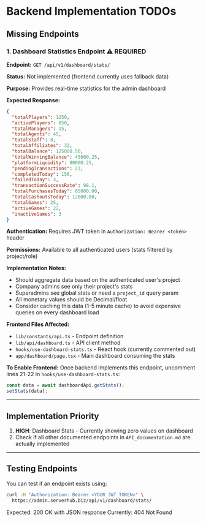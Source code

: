 # Backend Implementation TODOs

## Missing Endpoints

### 1. Dashboard Statistics Endpoint ⚠️ REQUIRED

**Endpoint:** `GET /api/v1/dashboard/stats/`

**Status:** Not implemented (frontend currently uses fallback data)

**Purpose:** Provides real-time statistics for the admin dashboard

**Expected Response:**
```json
{
  "totalPlayers": 1250,
  "activePlayers": 850,
  "totalManagers": 15,
  "totalAgents": 45,
  "totalStaff": 8,
  "totalAffiliates": 32,
  "totalBalance": 125000.50,
  "totalWinningBalance": 45000.25,
  "platformLiquidity": 80000.25,
  "pendingTransactions": 23,
  "completedToday": 156,
  "failedToday": 3,
  "transactionSuccessRate": 98.1,
  "totalPurchasesToday": 85000.00,
  "totalCashoutsToday": 12000.00,
  "totalGames": 25,
  "activeGames": 22,
  "inactiveGames": 3
}
```

**Authentication:** Requires JWT token in `Authorization: Bearer <token>` header

**Permissions:** Available to all authenticated users (stats filtered by project/role)

**Implementation Notes:**
- Should aggregate data based on the authenticated user's project
- Company admins see only their project's stats
- Superadmins see global stats or need a `project_id` query param
- All monetary values should be Decimal/float
- Consider caching this data (1-5 minute cache) to avoid expensive queries on every dashboard load

**Frontend Files Affected:**
- `lib/constants/api.ts` - Endpoint definition
- `lib/api/dashboard.ts` - API client method
- `hooks/use-dashboard-stats.ts` - React hook (currently commented out)
- `app/dashboard/page.tsx` - Main dashboard consuming the stats

**To Enable Frontend:**
Once backend implements this endpoint, uncomment lines 21-22 in `hooks/use-dashboard-stats.ts`:
```typescript
const data = await dashboardApi.getStats();
setStats(data);
```

---

## Implementation Priority

1. **HIGH**: Dashboard Stats - Currently showing zero values on dashboard
2. Check if all other documented endpoints in `API_documentation.md` are actually implemented

---

## Testing Endpoints

You can test if an endpoint exists using:
```bash
curl -H "Authorization: Bearer <YOUR_JWT_TOKEN>" \
  https://admin.serverhub.biz/api/v1/dashboard/stats/
```

Expected: 200 OK with JSON response
Currently: 404 Not Found

